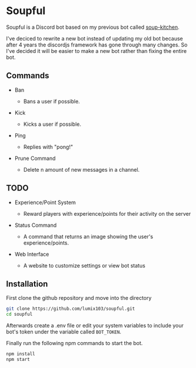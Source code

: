 # Soupful

Soupful is a Discord bot based on my previous bot called [soup-kitchen](https://github.com/lumix103/soup-kitchen).

I've deciced to rewrite a new bot instead of updating my old bot
because after 4 years the discordjs framework has gone through many
changes. So I've decided it will be easier to make a new bot rather than fixing the entire bot.

## Commands

- Ban

  - Bans a user if possible.

- Kick

  - Kicks a user if possible.

- Ping

  - Replies with "pong!"

- Prune Command

  - Delete n amount of new messages in a channel.

## TODO

- Experience/Point System

  - Reward players with experience/points for their activity on the server

- Status Command

  - A command that returns an image showing the user's experience/points.

- Web Interface

  - A website to customize settings or view bot status

## Installation

First clone the github repository and move into the directory

```bash
git clone https://github.com/lumix103/soupful.git
cd soupful
```

Afterwards create a .env file or edit your system variables to include
your bot's token under the variable called `BOT_TOKEN`.

Finally run the following npm commands to start the bot.

```bash
npm install
npm start
```

